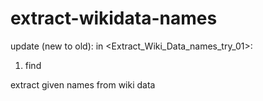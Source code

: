 # extract-wikidata-names

update (new to old): 
in <Extract_Wiki_Data_names_try_01>: 
1. find 

extract given names from wiki data

